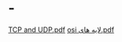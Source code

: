 # -

[TCP and UDP.pdf](https://github.com/aliheidary1/-/files/8702484/TCP.and.UDP.pdf)
[osi لایه های.pdf](https://github.com/aliheidary1/-/files/8702502/osi.pdf)
